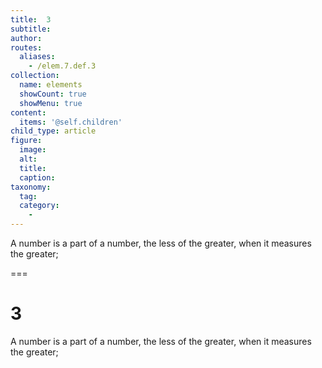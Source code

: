 ```yaml
---
title:  3
subtitle: 
author:
routes:
  aliases:
    - /elem.7.def.3
collection:
  name: elements
  showCount: true
  showMenu: true
content:
  items: '@self.children'
child_type: article
figure:
  image:
  alt:
  title:
  caption:
taxonomy:
  tag:
  category:
    - 
---
```


<p> A number is <hi rend="bold">a part</hi> of a number, the less of the greater, when it measures the greater;</p>

===

<h1>3</h1>
<p> A number is <span class="bold">a part</span> of a number, the less of the greater, when it measures the greater;</p>

